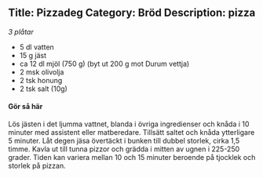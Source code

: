 Title: Pizzadeg
Category: Bröd
Description: pizza
---

*3 plåtar*

* 5 dl vatten
* 15 g jäst
* ca 12 dl mjöl (750 g) (byt ut 200 g mot Durum vettja)
* 2 msk olivolja
* 2 tsk honung
* 2 tsk salt (10g)

#### Gör så här

Lös jästen i det ljumma vattnet, blanda i övriga ingredienser och knåda i 10 minuter med assistent eller matberedare. Tillsätt saltet och knåda ytterligare 5 minuter.
Låt degen jäsa övertäckt i bunken till dubbel storlek, cirka 1,5 timme.
Kavla ut till tunna pizzor och grädda i mitten av ugnen i 225-250 grader. Tiden kan variera mellan 10 och 15 minuter beroende på tjocklek och storlek på pizzan.